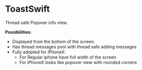 # ToastSwift
Thread safe Popover info view.

**Possibilities:**

* Displayed from the bottom of the screen.
* Has thread messages pool with thread safe adding messages
* Fully adopted for iPhoneX:
  * For Regular iphone have full width of the screen
  * For iPhoneX looks like popover view with rounded corners
